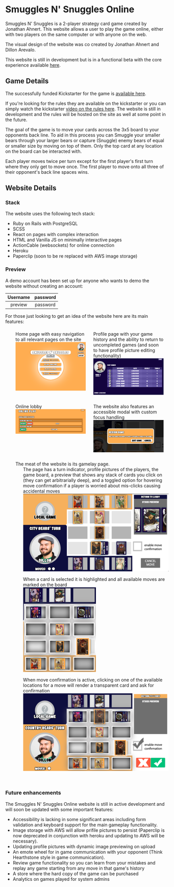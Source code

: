 # Smuggles N' Snuggles Online

Smuggles N' Snuggles is a 2-player strategy card game created by Jonathan Ahnert. This website allows a user to play the game online, either with two players on the same computer or with anyone on the web.

The visual design of the website was co created by Jonathan Ahnert and Dillon Arevalo.

This website is still in development but is in a functional beta with the core experience available [here](https://smuggles-n-snuggles.herokuapp.com/).

## Game Details

The successfully funded Kickstarter for the game is [available here](https://www.kickstarter.com/projects/1157356534/smuggles-n-snuggles).

If you're looking for the rules they are available on the kickstarter or you can simply watch the kickstarter [video on the rules here](https://v.kickstarter.com/1580787417_2fb580e035c76cb424b05340c840b36bca6b6ee3/assets/021/714/196/e62702fc22cb3d2296a73a5f655cc76c_h264_high.mp4). The website is still in development and the rules will be hosted on the site as well at some point in the future.

The goal of the game is to move your cards across the 3x5 board to your opponents back line. To aid in this process you can Smuggle your smaller bears through your larger bears or capture (Snuggle) enemy bears of equal or smaller size by moving on top of them. Only the top card at any location on the board can be interacted with.

Each player moves twice per turn except for the first player's first turn where they only get to move once. The first player to move onto all three of their opponent's back line spaces wins.

## Website Details

### Stack

The website uses the following tech stack:

- Ruby on Rails with PostgreSQL
- SCSS
- React on pages with complex interaction
- HTML and Vanilla JS on minimally interactive pages
- ActionCable (websockets) for online connection
- Heroku
- Paperclip (soon to be re replaced with AWS image storage)

### Preview

A demo account has been set up for anyone who wants to demo the website without creating an account:


| Username | password |
| :---: | :---: |
| preview | password |

For those just looking to get an idea of the website here are its main features:

<ul class="imageList" style="display: flex; flex-wrap: wrap; list-style-type: none; box-sizing: border-box; justify-content: space-between;">
  <li style="flex: 0 0 calc(50% - 20px); margin: 4px; padding: 4px; display: flex; flex-direction: column; margin-bottom: 16px;">
    <span>Home page with easy navigation to all relevant pages on the site</span>
    <img style="width: 100%;" alt="Home page" src="./readme-images/Home.png"/>
  </li>
  <li style="flex: 0 0 calc(50% - 20px); margin: 4px; padding: 4px; display: flex; flex-direction: column; margin-bottom: 16px;">
    <span> Profile page with your game history and the ability to return to uncompleted games (and soon to have profile picture editing functionality)</span>
    <img style="width: 100%;" alt="Profile page" src="./readme-images/Profile.png"/>
  </li>
  <li style="flex: 0 0 calc(50% - 20px); margin: 4px; padding: 4px; display: flex; flex-direction: column; margin-bottom: 16px;">
    <span> Online lobby</span>
    <img style="width: 100%;" alt="Lobby" src="./readme-images/Lobby.png"/>
  </li>
  <li style="flex: 0 0 calc(50% - 20px); margin: 4px; padding: 4px; display: flex; flex-direction: column; margin-bottom: 16px;">
    <span> The website also features an accessible modal with custom focus handling</span>
    <img style="width: 100%;" alt="Modal" src="./readme-images/Modal.png"/>
  </li>
  <li style="flex: 0 0 100%; margin: 4px; padding: 4px; display: flex; flex-direction: column; margin-bottom: 16px;">
    <span> The meat of the website is its gamelay page.</span>
    <ul>
      <li style="display: flex; flex-direction: column; margin-bottom: 16px;">
        <span> The page has a turn indicator, profile pictures of the players, the game board, a preview that shows any stack of cards you click on (they can get arbitrarially deep), and a toggled option for hovering move confirmation if a player is worried about mis-clicks causing accidental moves</span>
        <img style="width: 100%;" alt="Play page" src="./readme-images/Play.png"/>
      </li>
      <li style="display: flex; flex-direction: column; margin-bottom: 16px;">
        <span> When a card is selected it is highlighted and all available moves are marked on the board</span>
        <img style="width: 50%;" alt="Move preview" src="./readme-images/ActiveBoard.png"/>
      </li>
      <li style="display: flex; flex-direction: column; margin-bottom: 16px;">
        <span> When move confirmation is active, clicking on one of the available locations for a move will render a transparent card and ask for confirmation</span>
        <img style="width: 100%;" alt="Move confirmation" src="./readme-images/MoveConfirmation.png"/>
      </li>
    </ul>
  </li>
</ul>

### Future enhancements


The Smuggles N' Snuggles Online website is still in active development and will soon be updated with some important features:

- Accessibility is lacking in some significant areas including form validation and keyboard support for the main gameplay functionality.
- Image storage with AWS will allow prifile pictures to persist (Paperclip is now deprecated in conjunction with heroku and updating to AWS will be necessary).
- Updating profile pictures with dynamic image previewing on upload
- An emote wheel for in game communication with your opponent (Think Hearthstone style in game communication).
- Review game functionality so you can learn from your mistakes and replay any game starting from any move in that game's history
- A store where the hard copy of the game can be purchased
- Analytics on games played for system admins
